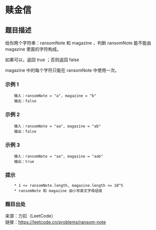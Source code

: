 # 赎金信

## 题目描述

给你两个字符串：ransomNote 和 magazine ，判断 ransomNote 能不能由 magazine 里面的字符构成。

如果可以，返回 true ；否则返回 false

magazine 中的每个字符只能在 ransomNote 中使用一次。

### 示例 1

```text
    输入：ransomNote = "a", magazine = "b"
    输出：false
```

### 示例 2

```text
    输入：ransomNote = "aa", magazine = "ab"
    输出：false
```

### 示例 3

```text
    输入：ransomNote = "aa", magazine = "aab"
    输出：true
```

### 提示

```text
    * 1 <= ransomNote.length, magazine.length <= 10^5
    * ransomNote 和 magazine 由小写英文字母组成
```

### 题目出处

来源：力扣（LeetCode）  
链接：<https://leetcode.cn/problems/ransom-note>
